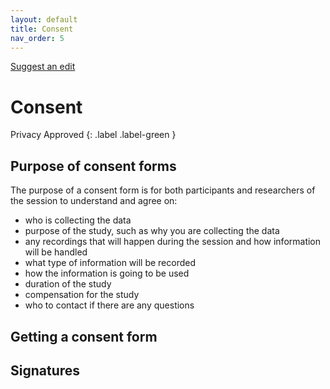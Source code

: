 ```yaml
---
layout: default
title: Consent
nav_order: 5
---
```


[Suggest an edit](https://github.com/dlevineBC/user-research-guide-alpha/issues/new)

# Consent

Privacy Approved
{: .label .label-green }

## Purpose of consent forms
The purpose of a consent form is for both participants and researchers of the session to understand and agree on:

- who is collecting the data
- purpose of the study, such as why you are collecting the data
- any recordings that will happen during the session and how information will be handled
- what type of information will be recorded
- how the information is going to be used
- duration of the study
- compensation for the study
- who to contact if there are any questions

## Getting a consent form

## Signatures
